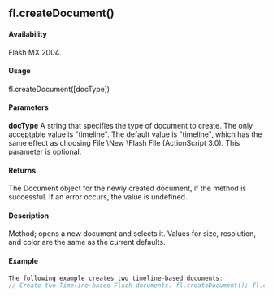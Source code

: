 ## fl.createDocument()

#### Availability

Flash MX 2004.

#### Usage

fl.createDocument(\[docType\])

#### Parameters

**docType** A string that specifies the type of document to create. The only acceptable value is "timeline". The default value is "timeline", which has the same effect as choosing File \New \Flash File (ActionScript 3.0). This parameter is optional.

#### Returns

The Document object for the newly created document, if the method is successful. If an error occurs, the value is
undefined.

#### Description

Method; opens a new document and selects it. Values for size, resolution, and color are the same as the current defaults.

#### Example

```javascript
The following example creates two timeline-based documents:
// Create two Timeline-based Flash documents. fl.createDocument(); fl.createDocument("timeline");

```